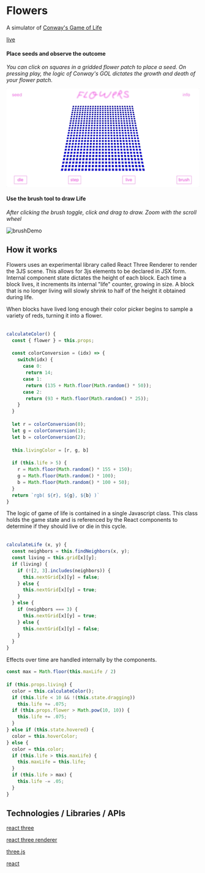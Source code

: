 # Flowers
A simulator of
[Conway's Game of Life](https://en.wikipedia.org/wiki/Conway%27s_Game_of_Life)

[live](https://collinclarke.github.io/flowers/)

#### Place seeds and observe the outcome

*You can click on squares in a gridded flower patch to place a seed.
On pressing play, the logic of Conway's GOL dictates the growth and death of your flower patch.*

![demo](./assets/flowers_gif_01.gif)

#### Use the brush tool to draw Life

*After clicking the brush toggle, click and drag to draw. Zoom with the scroll wheel*

![brushDemo](./assets/flowers_gif_02.gif)

## How it works

Flowers uses an experimental library called React Three Renderer to render the 3JS scene. This allows for 3js elements to be declared in JSX form. Internal component state dictates the height of each block. Each time a block lives, it increments its internal "life" counter, growing in size. A block that is no longer living will slowly shrink to half of the height it obtained during life.

When blocks have lived long enough their color picker begins to sample a variety of reds, turning it into a flower.

```Javascript

calculateColor() {
  const { flower } = this.props;

  const colorConversion = (idx) => {
    switch(idx) {
      case 0:
       return 14;
      case 1:
       return (135 + Math.floor(Math.random() * 50));
      case 2:
       return (93 + Math.floor(Math.random() * 25));
    }
  }

  let r = colorConversion(0);
  let g = colorConversion(1);
  let b = colorConversion(2);

  this.livingColor = [r, g, b]

  if (this.life > 5) {
    r = Math.floor(Math.random() * 155 + 150);
    g = Math.floor(Math.random() * 100);
    b = Math.floor(Math.random() * 100 + 50);
  }
  return `rgb( ${r}, ${g}, ${b} )`
}

```

The logic of game of life is contained in a single Javascript class. This class holds the game state and is referenced by the React components to determine if they should live or die in this cycle.

```Javascript

calculateLife (x, y) {
  const neighbors = this.findNeighbors(x, y);
  const living = this.grid[x][y];
  if (living) {
    if (![2, 3].includes(neighbors)) {
      this.nextGrid[x][y] = false;
    } else {
      this.nextGrid[x][y] = true;
    }
  } else {
    if (neighbors === 3) {
      this.nextGrid[x][y] = true;
    } else {
      this.nextGrid[x][y] = false;
    }
  }
}

```

Effects over time are handled internally by the components.

```JavaScript
const max = Math.floor(this.maxLife / 2)

if (this.props.living) {
  color = this.calculateColor();
  if (this.life < 10 && !(this.state.dragging))
    this.life += .075;
  if (this.props.flower > Math.pow(10, 10)) {
    this.life += .075;
  }
} else if (this.state.hovered) {
  color = this.hoverColor;
} else {
  color = this.color;
  if (this.life > this.maxLife) {
    this.maxLife = this.life;
  }
  if (this.life > max) {
    this.life -= .05;
  }
}

```

## Technologies / Libraries / APIs

[react three](https://github.com/Izzimach/react-three)

[react three renderer](https://github.com/toxicFork/react-three-renderer)

[three.js](https://threejs.org/)

[react](https://github.com/facebook/react)
